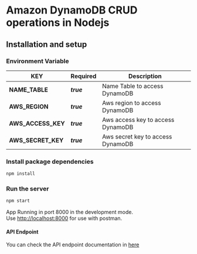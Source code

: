 # Amazon DynamoDB CRUD operations in Nodejs

## Installation and setup

### Environment Variable

| KEY | Required | Description  |
|--|--|--|
| **NAME_TABLE** | ***true*** | Name Table to access DynamoDB |
| **AWS_REGION** | ***true*** | Aws region to access DynamoDB |
| **AWS_ACCESS_KEY** | ***true*** | Aws access key to access DynamoDB |
|**AWS_SECRET_KEY**| ***true*** | Aws secret key to access DynamoDB |


### Install package dependencies

```sh
npm install
```

### Run the server

```sh
npm start
```

App Running in port 8000 in the development mode.\
Use [http://localhost:8000](http://localhost:8000) for use with postman.

#### API Endpoint

You can check the API endpoint documentation in [here](https://documenter.getpostman.com/view/32005248/2sA2r9VNEF)